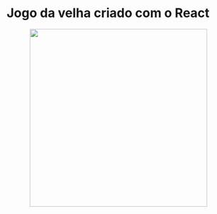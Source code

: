 # Jogo da velha criado com o React
<div align="center">
<img src="https://user-images.githubusercontent.com/100393626/188005380-6518179d-f212-4b25-a838-1018b96bf8cb.jpg" width="400px" />
</div>
